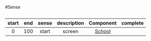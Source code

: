 #Sense

##

start | end | sense | description | Component | complete
:----:|:---:|:-----:|:-----------:|:---------:|:--------:
0 |100 | start | screen | [School] |

[School]: (Obstacle/#school)

